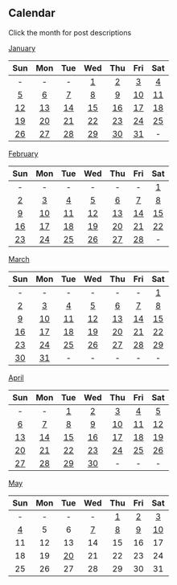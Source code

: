 ## Calendar

Click the month for post descriptions

[January](january.md)

|Sun|Mon|Tue|Wed|Thu|Fri|Sat|
|:-:|:-:|:-:|:-:|:-:|:-:|:-:|
|-|-|-|[1](../../projects/demography/Gender_Ratio_USA/)|[2](../../projects/ethnicity/Slavic_in_USA/)|[3](../../projects/police/Police_Spending_Per_Capita_Inversed/)|[4](../../projects/demography/Over_18_Population/)|
|[5](../../projects/covid/Preventable_COVID_Deaths/)|[6](../../projects/restaurants/McDonalds_Per_County_Count/)|[7](../../projects/politics/Progressives_Per_State_119th_Congress_Fixed/)|[8](../../projects/demography/Over_16_Working_Population/)|[9](../../projects/stores/Dollar_Generals_Per_County_Count/)|[10](../../projects/homeless/Homeless_Change_2023_2024_Percents/)|[11](../../projects/restaurants/Bojangles_Per_State/)|
|[12](../../projects/stores/Dollar_Generals_HeatMap/)|[13](../../projects/alcohol/Wine_Production_Europe_2022/)|[14](../../projects/police/Corrections_Spending_Per_Capita_Values/)|[15](../../projects/restaurants/Subways_Per_Capita/)|[16](../../projects/homeless/Homeless_Change_2023_2024_Totals/)|[17](../../projects/versus/McDonalds_Vs_KFC/)|[18](../../projects/demography/Gender_Ratio_USA_20-44/)|
|[19](../../projects/alcohol/Craft_Beer_Gallons_Per_Person_2023)|[20](../../projects/stores/Trader_Joes_Per_State/)|[21](../../projects/versus/McDonalds_Vs_Subway/)|[22](../../projects/demography/Gender_Ratio_USA_65_And_Over/)|[23](../../projects/ethnicity/Cubans_in_USA/)|[24](../../projects/versus/McDonalds_Vs_Subway_Per_State/)|[25](../../projects/alcohol/Wine_Produced_USA_2024/)|
|[26](../../projects/stores/Dollar_Generals_Per_County)|[27](../../projects/restaurants/KFCs_Per_State/)|[28](../../projects/restaurants/Taco_Bells_Per_State/)|[29](../../projects/alcohol/Wine_Produced_USA_2024_Per_Capita/)|[30](../../projects/restaurants/Hunt_Brothers_Per_State/)|[31](../../projects/demography/Veteran_Per_Capita_2023/)|-|

[February](february.md)

|Sun|Mon|Tue|Wed|Thu|Fri|Sat|
|:-:|:-:|:-:|:-:|:-:|:-:|:-:|
| - | - | - | - | - | - |[1](../../projects/versus/Taco_Bells_Vs_KFCs_Per_State/)|
|[2](../../projects/economics/Homeownership_Rate_Per_State_2024/)|[3](../../projects/alcohol/Wineries_In_Virginia/)|[4](../../projects/restaurants/Taco_Bells_Per_State_Per_Capita/)|[5](../../projects/stores/Costcos_Per_State/)|[6](../../projects/versus/McDonalds_Vs_Dollar_Generals/)|[7](../../projects/economics/US_States_GDP_Change_2023-2024/)|[8](../../projects/restaurants/McDonalds_Per_Capita/)|
|[9](../../projects/versus/Dollar_General_Vs_Hunt_Brothers_Counties/)|[10](../../projects/economics/Rental_Rate_Per_State_2024/)|[11](../../projects/history/WWII_Veterans_Per_Capita/)|[12](../../projects/versus/Carls_Jr_Vs_Hardees_Per_State/)|[13](../../projects/economics/Homeownership_Rate_Change_2023_2024)|[14](../../projects/versus/Cold_Stone_Vs_Baskin_Robbins/)|[15](../../projects/demography/Largest_Age_Group_Per_State_2023/)|
|[16](../../projects/restaurants/CarlsJr_Per_State/)|[17](../../projects/economics/Percent_Energy_from_Natural_Gas_Per_State/)|[18](../../projects/versus/Subway_Vs_Dollar_Generals/)|[19](../../projects/stores/Macys_Per_State/)|[20](../../projects/economics/Rental_Rate_Change_2023_2024/)|[21](../../projects/restaurants/Hardees_Per_State/)|[22](../../projects/stores/Nordstrom_Racks_Per_State/)|
|[23](../../projects/economics/Percent_Energy_from_Coal_Per_State/)|[24](../../projects/restaurants/Subways_Per_State/)|[25](../../projects/demography/Median_Age_2023/)|[26](../../projects/history/9_11_Veterans_Per_Capita/)|[27](../../projects/restaurants/KFCs_Per_State_Per_Capita/)|[28](../../projects/stores/Kohls_Per_State/)|-|

[March](march.md)

|Sun|Mon|Tue|Wed|Thu|Fri|Sat|
|:-:|:-:|:-:|:-:|:-:|:-:|:-:|
| - | - | - | - | - | - |[1](../../projects/economics/US_States_REAL_GDP_Change_2023-2024/)|
|[2](../../projects/restaurants/Dunkin_Donuts_Per_State/)|[3](../../projects/economics/Mobile_Home_Percent_Per_State/)|[4](../../projects/stores/Family_Dollars_Per_State/)|[5](../../projects/restaurants/Roy_Rodgers_Locations/)|[6](../../projects/history/Gulf_War_Vets_Per_State)|[7](../../projects/stores/Five_Below_Per_State/)|[8](../../projects/versus/Dollar_General_Vs_Family_Dollar_Vs_Dollar_Tree_Per_State)|
|[9](../../projects/restaurants/Churches_Chicken_Per_State/)|[10](../../projects/history/Korean_War_Vets_Per_State/)|[11](../../projects/ethnicity/Israelis_in_USA/)|[12](../../projects/stores/Dollar_Trees_Per_State/)|[13](../../projects/economics/Mobile_Home_Percent_Per_County/)|[14](../../projects/restaurants/Cold_Stones_Per_State/)|[15](../../projects/versus/BJs_Vs_Costco_Vs_Sams_Club_Per_State/)|
|[16](../../projects/stores/Guitar_Centers_Per_State/)|[17](../../projects/ethnicity/Irish_In_USA/) |[18](../../projects/restaurants/Baskin_Robbins_Per_State/)|[19](../../projects/versus/Dennys_Vs_IHOP_Per_State)|[20](../../projects/stores/BJs_Per_State/)|[21](../../projects/restaurants/Dennys_Per_State/)|[22](../../projects/economics/Lacking_Plumbing_Per_County/)|
|[23](../../projects/agriculture/Beer_Of_Barley_Production_Europe_2022/)|[24](../../projects/stores/Sams_Club_Per_State/)|[25](../../projects/versus/Churches_Vs_KFC_Vs_Popeyes/)|[26](../../projects/restaurants/IHOPs_Per_State/)|[27](../../projects/economics//Lacking_Plumbing_Per_State/)|[28](../../projects/restaurants/Swig_Drinks_Per_State/)|[29](../../projects/economics/Percent_Energy_from_Nuclear_Per_State/)|
|[30](../../projects/agriculture/Sunflower_Oil_Production_Europe_2022/)|[31](../../projects/history/South_Carolina_Population_Change_1790_2023/)| - | - | - | - | - |


[April](april.md)

|Sun|Mon|Tue|Wed|Thu|Fri|Sat|
|:-:|:-:|:-:|:-:|:-:|:-:|:-:|
| - | - |[1](../../projects/restaurants/Popeyes_Per_State/)|[2](../../projects/ethnicity/Scotch-Irish_in_USA/)|[3](../../projects/economics/Percent_Energy_from_Solar_Per_State/)|[4](../../projects/agriculture/Beer_Of_Barley_Production_Europe_Per_Capita_2022/)|[5](../../projects/restaurants/Dodo_Pizza_Per_Country/)|
|[6](../../projects/versus/English_Vs_Irish_In_USA/)|[7](../../projects/economics/Percent_Energy_from_Wind_Per_State/)|[8](../../projects/ethnicity/Pennsylvania_German_In_USA/)|[9](../../projects/restaurants/Wendys_Per_State/)|[10](../../projects/versus/Czech_Vs_Slovak_In_USA/)|[11](../../projects/economics/Largest_Energy_Sources_By_State/)|[12](../../projects/ethnicity/Lebanese_In_USA/)|
|[13](../../projects/stores/Dollar_Trees_Per_State_Per_Capita/)|[14](../../projects/restaurants/Subways_Per_Canadian_Province/)|[15](../../projects/restaurants/Popeyes_Per_State_Per_Capita/)|[16](../../projects/economics/Homeownership_85_And_Over_Per_State/)|[17](../../projects/economics/Percent_Energy_from_Biomass_Per_State/)|[18](../../projects/ethnicity/African_Ancestry_Nationalities_USA/) |[19](../../projects/versus/Checkers_Vs_Rallys/)|
|[20](../../projects/economics/Bachelors_Degree_In_Poverty/)|[21](../../projects/restaurants/Waffle_House_Per_State/)|[22](../../projects/politics/European_Socialists_2025/)|[23](../../projects/versus/Dennys_Vs_IHOP_Waffle_House_Per_State/)|[24](../../projects/economics/Vehicle_Deaths_Per_State_Per_Capita/)|[25](../../projects/restaurants/Rallys_Per_State/)|[26](../../projects/economics/Homeownership_Under_35_Per_State/)|
|[27](../../projects/restaurants/Krispy_Kremes_Per_State/)|[28](../../projects/economics/Vehicle_Miles_Traveled_Per_State/)|[29](../../projects/agriculture/Horse_Meat_Produced_2022/)|[30](../../projects/restaurants/Checkers_Per_State/)|-|-|-|

[May](may.md)

|Sun|Mon|Tue|Wed|Thu|Fri|Sat|
|:-:|:-:|:-:|:-:|:-:|:-:|:-:|
|-|-|-|-|[1](../../projects/economics/Vehicle_Deaths_Per_100m_Vehicle_Miles_Traveled/)|[2](../../projects/restaurants/Waffle_House_Per_State_Totals/)|[3](../../projects/versus/Dollar_General_Vs_Wafflehouse_Counties)|
|[4](../../projects/ethnicity/South_Africans_In_USA/)|5|6|[7](../../projects/ethnicity/Arab_Ancestry_Nationalities_USA/)|[8](../../projects/economics/Renter_Occupied_Units_Before_1990_Per_State/)|[9](../../projects/agriculture/Cheese_Milk_Cow_Production_Europe_2022/)|[10](../../projects/ethnicity/West_Indian_Nationalities_USA/)|
|11|12|13|14|15|16|17|
|18|19|[20](../../projects/agriculture/Cheese_Milk_Cow_Production_Europe_Per_Capita_2022/)|21|22|23|24|
|25|26|27|28|29|30|31|
